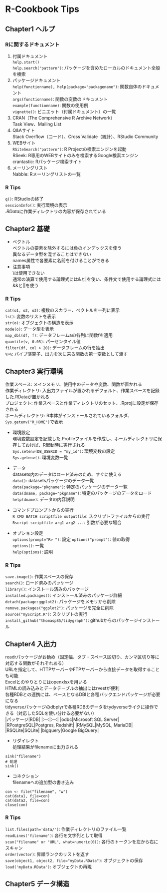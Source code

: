 # R-Cookbook Tips

## Chapter1 ヘルプ  
### Rに関するドキュメント  
1. 付属ドキュメント  
`help.start()`  
`help.search("pattern")`: パッケージを含めたローカルのドキュメント全般を検索  
1. パッケージドキュメント  
`help(functionname), help(package="packagename")`: 関数自体のドキュメント  
`args(functionname)`: 関数の変数のドキュメント  
`example(functionname)`: 関数の使用例  
`vignette()`: ビニエット（付属ドキュメント）の一覧  
1. CRAN（The Comprehensive R Archive Network）  
Task View、Mailing List  
1. Q&Aサイト  
Stack Overflow（コード）、Cross Validate（統計）、RStudio Community  
1. WEBサイト  
`RSiteSearch("pattern")`: R Projectの検索エンジンを起動  
RSeek: R専用のWEBサイトのみを検索するGoogle検索エンジン  
crantastic: Rパッケージ検索サイト  
1. メーリングリスト  
Nabble: Rメーリングリストの一覧  
### R Tips  
`q()`: RStudioの終了  
`sessionInfo()`: 実行環境の表示  
*.RData*に作業ディレクトリの内容が保存されている  

## Chapter2 基礎  
* ベクトル  
ベクトルの要素を除外するには負のインデックスを使う  
異なるデータ型を混ぜることはできない  
names属性で各要素に名前を付けることができる  
* 注意事項  
\は使用できない  
通常の演算で使用する論理式には&と|を使い、条件文で使用する論理式には&&と||を使う  

### R Tips  
`cat(o1, o2, o3)`: 複数のスカラー、ベクトルを一列に表示  
`ls()`: 変数のリストを表示  
`str(o)`: オブジェクトの構造を表示  
`mode(o)`: データ型を表示  
`map_dbl(df, f)`: データフレームaの各列に関数fを適用  
`quantile(v, 0.05)`: パーセンタイル値  
`filter(df, col > 20)`: データフレームの行を抽出  
`%>%`: パイプ演算子、出力を次に来る関数の第一変数として渡す

## Chapter3 実行環境  
作業スペース: メインメモリ、使用中のデータや変数、関数が置かれる  
作業ディレクトリ: 入出力ファイルが置かれるデフォルト、作業スペースを記録した.RDataが置かれる  
プロジェクト: 作業スペースと作業ディレクトリのセット、.Rprojに設定が保存される  
ホームディレクトリ: R本体がインストールされているフォルダ、`Sys.getenv("R_HOME")`で表示    

* 環境設定  
環境変数設定を記載した.Profileファイルを作成し、ホームディレクトリに保存しておけば、R起動時に実行される  
`Sys.setenv(DB_USERID = "my_id")`: 環境変数の設定  
`Sys.getenv()`: 環境変数一覧  

* データ  
datasets内のデータはロード済みのため、すぐに使える  
`data()`: datasetsパッケージのデータ一覧  
`data(package="pkgname")`: 特定のパッケージのデータ一覧  
`data(dname, package="pkgname")`: 特定のパッケージのデータをロード  
`help(dname)`: データの内容説明  

* コマンドプロンプトからの実行  
`R CMD BATCH scriptfile outputfile`: スクリプトファイルからの実行  
`Rscript scriptfile arg1 arg2 ...`: 引数が必要な場合  

* オプション設定  
`options(prompt="R> ")`: 設定
`options("prompt")`: 値の取得  
`options()`: 一覧  
`help(options)`: 説明  

### R Tips  
`save.image()`: 作業スペースの保存  
`search()`: ロード済みのパッケージ  
`library()`: インストール済みのパッケージ  
`installed.packages()`: インストール済みのパッケージ詳細  
`detach(package:ggplot2)`: パッケージをメモリから削除  
`remove.packages("ggplot2")`: パッケージを完全に削除  
`source("myScript.R")`: スクリプトの実行  
`install_github("thomasp85/tidygraph")`: githubからのパッケージインストール  

## Chapter4 入出力  
readrパッケージがお勧め（固定幅、タブ・スペース区切り、カンマ区切り等に対応する関数がそれぞれある）  
URLを指定して、HTTPサーバーやFTPサーバーから直接データを取得することも可能  
Excelとのやりとりにはopenxlsxを用いる  
HTMLの読み込みとデータテーブルの抽出にはrvestが便利  
各種RDBとの連携には、ベースとなるDBIと各種バックエンドパッケージが必要になる  
tidyverseパッケージのdbplyrで各種RDBのデータをtydyverseライクに操作できる（対応したSQLを使い分ける必要がない）  
|パッケージ|RDB|
|:--:|:--:|
|odbc|Microsoft SQL Server|
|RPostgreSQL|Postgres, Redshift|
|RMySQL|MySQL, MariaDB|
|RSQLite|SQLite|
|bigquery|Google BigQuery|

* リダイレクト  
処理結果がfilenameに出力される  
~~~
sink("filename")
# 処理
sink()
~~~
* コネクション  
filenameへの追加型の書き込み
~~~
con <- file("filename", "w")
cat(data1, file=con)
cat(data2, file=con)
close(con)
~~~

### R Tips  
`list.files(path='data/')`: 作業ディレクトリのファイル一覧  
`readLines('filename')`: 各行を文字列として取得  
`scan("filename" or "URL", what=numeric(0))`: 各行のトークンを左から右にスキャン  
`order(vector)`: 昇順ランクのリストを返す  
`save(object1, object2, file="myData.RData")`: オブジェクトの保存  
`load('myData.RData')`: オブジェクトの再現  

## Chapter5 データ構造  
